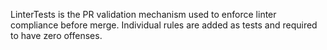LinterTests is the PR validation mechanism used to enforce linter compliance before merge. Individual rules are added as tests and required to have zero offenses.